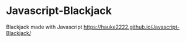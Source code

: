 # Javascript-Blackjack
Blackjack made with Javascript
https://hauke2222.github.io/Javascript-Blackjack/

